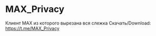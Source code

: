 # MAX_Privacy
Клиент MAX из которого вырезана вся слежка
Скачать/Download: https://t.me/MAX_Privacy
